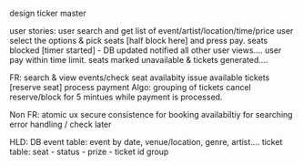 
design ticker master

user stories:
	user search and get list of event/artist/location/time/price 
	user select the options & pick seats [half block here] and press pay.
	seats blocked [timer started] - DB updated notified all other user views....
	user pay within time limit.
	seats marked unavailable & tickets generated....

FR: 
	search & view events/check seat availabity 
	issue available tickets [reserve seat]
	process payment
	Algo: grouping of tickets
	cancel
	reserve/block for 5 mintues while payment is processed.

Non FR:
	atomic
	ux
	secure
	consistence for booking
	availabiltiy for searching
	error handling / check later 


HLD:
	DB
		event table: event by date, venue/location, genre, artist....
		ticket table: seat - status - prize - ticket id group 
		
		


	

	

